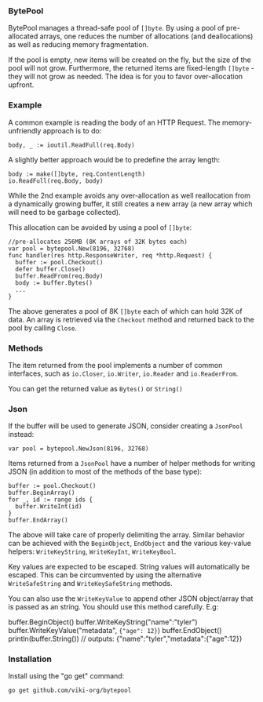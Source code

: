 ### BytePool
BytePool manages a thread-safe pool of `[]byte`. By using a pool of pre-allocated arrays, one reduces the number of allocations (and deallocations) as well as reducing memory fragmentation.

If the pool is empty, new items will be created on the fly, but the size of the pool will not grow. Furthermore, the returned items are fixed-length `[]byte` - they will not grow as needed. The idea is for you to favor over-allocation upfront.

### Example
A common example is reading the body of an HTTP Request. The memory-unfriendly approach is to do:

    body, _ := ioutil.ReadFull(req.Body)

A slightly better approach would be to predefine the array length:

    body := make([]byte, req.ContentLength)
    io.ReadFull(req.Body, body)

While the 2nd example avoids any over-allocation as well reallocation from a dynamically growing buffer, it still creates a new array (a new array which will need to be garbage collected).

This allocation can be avoided by using a pool of `[]byte`:

    //pre-allocates 256MB (8K arrays of 32K bytes each)
    var pool = bytepool.New(8196, 32768)
    func handler(res http.ResponseWriter, req *http.Request) {
      buffer := pool.Checkout()
      defer buffer.Close()
      buffer.ReadFrom(req.Body)
      body := buffer.Bytes()
      ...
    }

The above generates a pool of 8K `[]byte` each of which can hold 32K of data. An array is retrieved via the `Checkout` method and returned back to the pool by calling `Close`.

### Methods
The item returned from the pool implements a number of common interfaces, such as `io.Closer`, `io.Writer`, `io.Reader` and `io.ReaderFrom`.

You can get the returned value as `Bytes()` or `String()`

### Json
If the buffer will be used to generate JSON, consider creating a `JsonPool` instead:

    var pool = bytepool.NewJson(8196, 32768)

Items returned from a `JsonPool` have a number of helper methods for writing JSON (in addition to most of the methods of the base type):

    buffer := pool.Checkout()
    buffer.BeginArray()
    for _, id := range ids {
      buffer.WriteInt(id)
    }
    buffer.EndArray()

The above will take care of properly delimiting the array. Similar behavior can be achieved with the `BeginObject`, `EndObject` and the various key-value helpers: `WriteKeyString`, `WriteKeyInt`, `WriteKeyBool`.

Key values are expected to be escaped. String values will automatically be escaped. This can be circumvented by using the alternative `WriteSafeString` and `WriteKeySafeString` methods.

You can also use the `WriteKeyValue` to append other JSON object/array that is passed as an string. You should use this method carefully. E.g:

  buffer.BeginObject()
  buffer.WriteKeyString("name":"tyler")
  buffer.WriteKeyValue("metadata", `{"age": 12}`)
  buffer.EndObject()
  println(buffer.String()) // outputs: {"name":"tyler","metadata":{"age":12}}

### Installation
Install using the "go get" command:

    go get github.com/viki-org/bytepool
